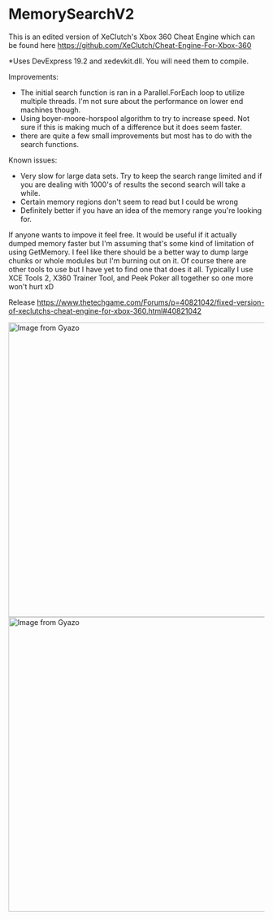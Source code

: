 # MemorySearchV2

This is an edited version of XeClutch's Xbox 360 Cheat Engine which can be found here https://github.com/XeClutch/Cheat-Engine-For-Xbox-360

*Uses DevExpress 19.2 and xedevkit.dll. You will need them to compile. 

Improvements:
* The initial search function is ran in a Parallel.ForEach loop to utilize multiple threads. I'm not sure about the performance on lower end machines though.
* Using boyer-moore-horspool algorithm to try to increase speed. Not sure if this is making much of a difference but it does seem faster.
* there are quite a few small improvements but most has to do with the search functions.

  
Known issues:
* Very slow for large data sets. Try to keep the search range limited and if you are dealing with 1000's of results the second search will take a while.
* Certain memory regions don't seem to read but I could be wrong
* Definitely better if you have an idea of the memory range you're looking for.

If anyone wants to impove it feel free. It would be useful if it actually dumped memory faster but I'm assuming that's some kind of limitation of using GetMemory. I feel like there should be a better way to dump large chunks or whole modules but I'm burning out on it. Of course there are other tools to use but I have yet to find one that does it all. Typically I use XCE Tools 2, X360 Trainer Tool, and Peek Poker all together so one more won't hurt xD

Release
https://www.thetechgame.com/Forums/p=40821042/fixed-version-of-xeclutchs-cheat-engine-for-xbox-360.html#40821042

<a href="https://gyazo.com/80ce96c9f6e956701bd9395555866a4b"><img src="https://i.gyazo.com/80ce96c9f6e956701bd9395555866a4b.png" alt="Image from Gyazo" width="580"/></a>
<a href="https://gyazo.com/a2cfd468fa1c394dbdda9dfbe7102c9e"><img src="https://i.gyazo.com/a2cfd468fa1c394dbdda9dfbe7102c9e.png" alt="Image from Gyazo" width="580"/></a>

